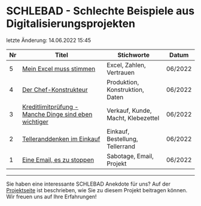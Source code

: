 # SCHLEBAD - Schlechte Beispiele aus Digitalisierungsprojekten

letzte Änderung: 14.06.2022 15:45


| Nr   | Titel                                                                                   | Stichworte                           | Datum           |
|------| --------------------------------------------------------------------------------------- |--------------------------------------|-----------------|
|    5 | [Mein Excel muss stimmen](/schlebad/5_excel_vertrauen.md)                               | Excel, Zahlen, Vertrauen             | 06/2022         |
|    4 | [Der Chef-Konstrukteur](/schlebad/4_chef_konstrukteur.md)                               | Produktion, Konstruktion, Daten      | 06/2022         |
|    3 | [Kreditlimitprüfung - Manche Dinge sind eben wichtiger](/schlebad/3_kreditlimit.md)     | Verkauf, Kunde, Macht, Klebezettel   | 06/2022         |
|    2 | [Telleranddenken im Einkauf](schlebad/2_tellerrand.md)                                  | Einkauf, Bestellung, Tellerrand      | 06/2022         |
|    1 | [Eine Email, es zu stoppen](schlebad/1_sabotage_email.md)                               | Sabotage, Email, Projekt             | 06/2022         |



---

Sie haben eine interessante SCHLEBAD Anekdote für uns? Auf der [Projektseite](https://sapstammtisch.github.io/gusbad) ist beschrieben, wie Sie zu diesem Projekt beitragen können. Wir freuen uns auf Ihre Erfahrungen!  
